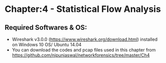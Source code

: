 # 	Chapter:4 - Statistical Flow Analysis 
##	Required Softwares & OS:

- Wireshark v3.0.0 (https://www.wireshark.org/download.html) installed on Windows 10 OS/ Ubuntu 14.04
- You can download the codes and pcap files used in this chapter from https://github.com/nipunjaswal/networkforensics/tree/master/Ch4
